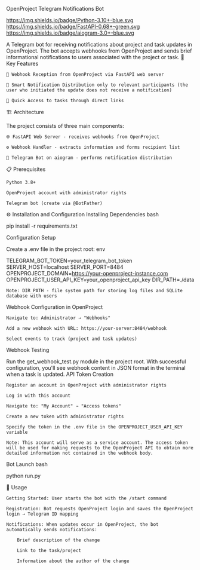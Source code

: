 OpenProject Telegram Notifications Bot

https://img.shields.io/badge/Python-3.10+-blue.svg
https://img.shields.io/badge/FastAPI-0.68+-green.svg
https://img.shields.io/badge/aiogram-3.0+-blue.svg

A Telegram bot for receiving notifications about project and task updates in OpenProject. The bot accepts webhooks from OpenProject and sends brief informational notifications to users associated with the project or task.
🚀 Key Features

    📨 Webhook Reception from OpenProject via FastAPI web server

    👥 Smart Notification Distribution only to relevant participants (the user who initiated the update does not receive a notification)

    🔗 Quick Access to tasks through direct links

🏗 Architecture

The project consists of three main components:

    🌐 FastAPI Web Server - receives webhooks from OpenProject

    ⚙️ Webhook Handler - extracts information and forms recipient list

    🤖 Telegram Bot on aiogram - performs notification distribution

📋 Prerequisites

    Python 3.8+

    OpenProject account with administrator rights

    Telegram bot (create via @BotFather)

⚙️ Installation and Configuration
Installing Dependencies
bash

pip install -r requirements.txt

Configuration Setup

Create a .env file in the project root:
env

TELEGRAM_BOT_TOKEN=your_telegram_bot_token
SERVER_HOST=localhost
SERVER_PORT=8484
OPENPROJECT_DOMAIN=https://your-openproject-instance.com
OPENPROJECT_USER_API_KEY=your_openproject_api_key
DIR_PATH=./data

    Note: DIR_PATH - file system path for storing log files and SQLite database with users

Webhook Configuration in OpenProject

    Navigate to: Administrator → "Webhooks"

    Add a new webhook with URL: https://your-server:8484/webhook

    Select events to track (project and task updates)

Webhook Testing

Run the get_webhook_test.py module in the project root. With successful configuration, you'll see webhook content in JSON format in the terminal when a task is updated.
API Token Creation

    Register an account in OpenProject with administrator rights

    Log in with this account

    Navigate to: "My Account" → "Access tokens"

    Create a new token with administrator rights

    Specify the token in the .env file in the OPENPROJECT_USER_API_KEY variable

    Note: This account will serve as a service account. The access token will be used for making requests to the OpenProject API to obtain more detailed information not contained in the webhook body.

Bot Launch
bash

python run.py

🔧 Usage

    Getting Started: User starts the bot with the /start command

    Registration: Bot requests OpenProject login and saves the OpenProject login → Telegram ID mapping

    Notifications: When updates occur in OpenProject, the bot automatically sends notifications:

        Brief description of the change

        Link to the task/project

        Information about the author of the change
